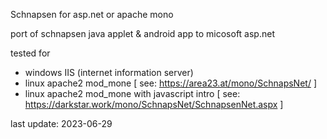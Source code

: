 Schnapsen for asp.net or apache mono

port of schnapsen java applet & android app to micosoft asp.net

tested for 
- windows IIS (internet information server)
- linux apache2 mod_mone [ see: https://area23.at/mono/SchnapsNet/ ]
- linux apache2 mod_mone with javascript intro [ see: https://darkstar.work/mono/SchnapsNet/SchnapsenNet.aspx ]

last update: 2023-06-29
